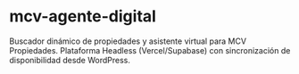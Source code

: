 # mcv-agente-digital
Buscador dinámico de propiedades y asistente virtual para MCV Propiedades. Plataforma Headless (Vercel/Supabase) con sincronización de disponibilidad desde WordPress.
